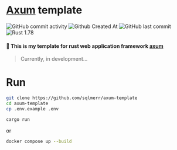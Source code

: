 # [Axum](https://github.com/tokio-rs/axum) template
![GitHub commit activity](https://img.shields.io/github/commit-activity/t/sqlmerr/axum-template)
![Github Created At](https://img.shields.io/github/created-at/sqlmerr/axum-template)
![GitHub last commit](https://img.shields.io/github/last-commit/sqlmerr/axum-template)
![Rust 1.78](https://img.shields.io/static/v1?logo=Rust&label=&message=1.78&color=blue)

#### 🦀 This is my template for rust web application framework [axum](https://github.com/tokio-rs/axum)
> Currently, in development...

# Run
```bash
git clone https://github.com/sqlmerr/axum-template
cd axum-template
cp .env.example .env
```

```bash
cargo run
```

or 

```bash
docker compose up --build
```
